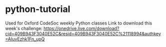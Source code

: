 # python-tutorial
Used for Oxford CodeSoc weekly Python classes
Link to download this week's challenge: https://onedrive.live.com/download?cid=409B943F3040E52C&resid=409B943F3040E52C%21118994&authkey=AIuvEzhk1Fn_upQ
